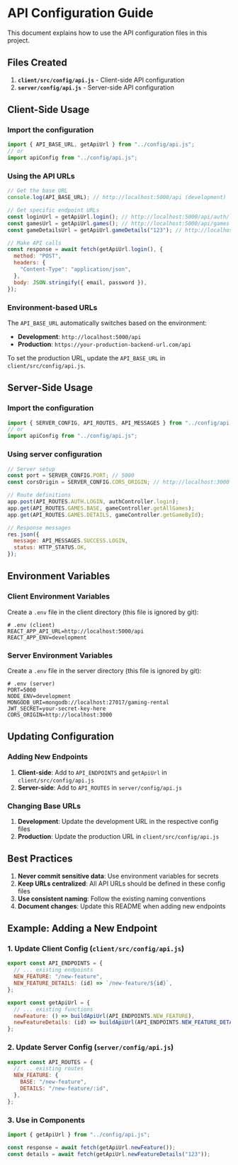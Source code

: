 # API Configuration Guide

This document explains how to use the API configuration files in this project.

## Files Created

1. **`client/src/config/api.js`** - Client-side API configuration
2. **`server/config/api.js`** - Server-side API configuration

## Client-Side Usage

### Import the configuration

```javascript
import { API_BASE_URL, getApiUrl } from "../config/api.js";
// or
import apiConfig from "../config/api.js";
```

### Using the API URLs

```javascript
// Get the base URL
console.log(API_BASE_URL); // http://localhost:5000/api (development)

// Get specific endpoint URLs
const loginUrl = getApiUrl.login(); // http://localhost:5000/api/auth/login
const gamesUrl = getApiUrl.games(); // http://localhost:5000/api/games
const gameDetailsUrl = getApiUrl.gameDetails("123"); // http://localhost:5000/api/games/123

// Make API calls
const response = await fetch(getApiUrl.login(), {
  method: "POST",
  headers: {
    "Content-Type": "application/json",
  },
  body: JSON.stringify({ email, password }),
});
```

### Environment-based URLs

The `API_BASE_URL` automatically switches based on the environment:

- **Development**: `http://localhost:5000/api`
- **Production**: `https://your-production-backend-url.com/api`

To set the production URL, update the `API_BASE_URL` in `client/src/config/api.js`.

## Server-Side Usage

### Import the configuration

```javascript
import { SERVER_CONFIG, API_ROUTES, API_MESSAGES } from "../config/api.js";
// or
import apiConfig from "../config/api.js";
```

### Using server configuration

```javascript
// Server setup
const port = SERVER_CONFIG.PORT; // 5000
const corsOrigin = SERVER_CONFIG.CORS_ORIGIN; // http://localhost:3000

// Route definitions
app.post(API_ROUTES.AUTH.LOGIN, authController.login);
app.get(API_ROUTES.GAMES.BASE, gameController.getAllGames);
app.get(API_ROUTES.GAMES.DETAILS, gameController.getGameById);

// Response messages
res.json({
  message: API_MESSAGES.SUCCESS.LOGIN,
  status: HTTP_STATUS.OK,
});
```

## Environment Variables

### Client Environment Variables

Create a `.env` file in the client directory (this file is ignored by git):

```env
# .env (client)
REACT_APP_API_URL=http://localhost:5000/api
REACT_APP_ENV=development
```

### Server Environment Variables

Create a `.env` file in the server directory (this file is ignored by git):

```env
# .env (server)
PORT=5000
NODE_ENV=development
MONGODB_URI=mongodb://localhost:27017/gaming-rental
JWT_SECRET=your-secret-key-here
CORS_ORIGIN=http://localhost:3000
```

## Updating Configuration

### Adding New Endpoints

1. **Client-side**: Add to `API_ENDPOINTS` and `getApiUrl` in `client/src/config/api.js`
2. **Server-side**: Add to `API_ROUTES` in `server/config/api.js`

### Changing Base URLs

1. **Development**: Update the development URL in the respective config files
2. **Production**: Update the production URL in `client/src/config/api.js`

## Best Practices

1. **Never commit sensitive data**: Use environment variables for secrets
2. **Keep URLs centralized**: All API URLs should be defined in these config files
3. **Use consistent naming**: Follow the existing naming conventions
4. **Document changes**: Update this README when adding new endpoints

## Example: Adding a New Endpoint

### 1. Update Client Config (`client/src/config/api.js`)

```javascript
export const API_ENDPOINTS = {
  // ... existing endpoints
  NEW_FEATURE: "/new-feature",
  NEW_FEATURE_DETAILS: (id) => `/new-feature/${id}`,
};

export const getApiUrl = {
  // ... existing functions
  newFeature: () => buildApiUrl(API_ENDPOINTS.NEW_FEATURE),
  newFeatureDetails: (id) => buildApiUrl(API_ENDPOINTS.NEW_FEATURE_DETAILS(id)),
};
```

### 2. Update Server Config (`server/config/api.js`)

```javascript
export const API_ROUTES = {
  // ... existing routes
  NEW_FEATURE: {
    BASE: "/new-feature",
    DETAILS: "/new-feature/:id",
  },
};
```

### 3. Use in Components

```javascript
import { getApiUrl } from "../config/api.js";

const response = await fetch(getApiUrl.newFeature());
const details = await fetch(getApiUrl.newFeatureDetails("123"));
```
